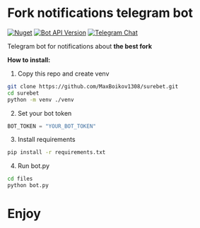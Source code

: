 # Fork notifications telegram bot

[![Nuget](https://img.shields.io/nuget/vpre/Telegram.Bot.svg?label=Telegram.Bot&style=flat-square&color=d8b541)](https://www.nuget.org/packages/Telegram.Bot)
[![Bot API Version](https://img.shields.io/badge/Bot_API-8.1-f36caf.svg?style=flat-square)](https://core.telegram.org/bots/api)
[![Telegram Chat](https://img.shields.io/badge/Support_Chat-Telegram-blue.svg?style=flat-square)](https://t.me/joinchat/B35YY0QbLfd034CFnvCtCA)

Telegram bot for notifications about **the best fork**

**How to install:**
1) Copy this repo and create venv
```sh
git clone https://github.com/MaxBoikov1308/surebet.git
cd surebet
python -m venv ./venv
```
2) Set your bot token
```python
BOT_TOKEN = "YOUR_BOT_TOKEN"
```
3) Install requirements
```sh
pip install -r requirements.txt
```
4) Run bot.py
```sh
cd files
python bot.py
```

# Enjoy